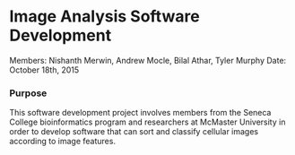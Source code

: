 # Image Analysis Software Development

Members: Nishanth Merwin, Andrew Mocle, Bilal Athar, Tyler Murphy
Date: October 18th, 2015


### Purpose

This software development project involves members from the Seneca College bioinformatics program and researchers at McMaster University in order to develop software that can sort and classify cellular images according to image features.

